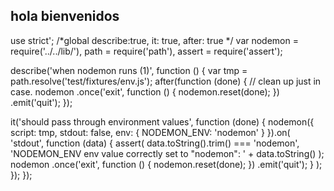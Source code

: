 ## hola bienvenidos 
use strict';
/*global describe:true, it: true, after: true */
var nodemon = require('../../lib/'),
  path = require('path'),
  assert = require('assert');

describe('when nodemon runs (1)', function () {
  var tmp = path.resolve('test/fixtures/env.js');
  after(function (done) {
    // clean up just in case.
    nodemon
      .once('exit', function () {
        nodemon.reset(done);
      })
      .emit('quit');
  });

  it('should pass through environment values', function (done) {
    nodemon({ script: tmp, stdout: false, env: { NODEMON_ENV: 'nodemon' } }).on(
      'stdout',
      function (data) {
        assert(
          data.toString().trim() === 'nodemon',
          'NODEMON_ENV env value correctly set to "nodemon": ' + data.toString()
        );
        nodemon
          .once('exit', function () {
            nodemon.reset(done);
          })
          .emit('quit');
      }
    );
  });
});

<!--
**eliezer123114/eliezer123114** is a ✨ _special_ ✨ repository because its `README.md` (this file) appears on your GitHub profile.

Here are some ideas to get you 
- 🌱 I’m currently l
- 👯 I’m looking to collaborate on ...
- 🤔 I’m looking for help with ...
- 💬 Ask me about ...
- 📫 How to reach me: ...
- 😄 Pronouns: ...
- ⚡ Fun fact: ...
-->
